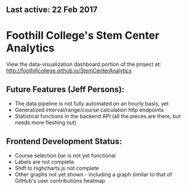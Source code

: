 Last active: 22 Feb 2017
---
# Foothill College's Stem Center Analytics
View the data-visualization dashboard portion of the project at:
http://foothillcollege.github.io/StemCenterAnalytics

## Future Features (Jeff Persons):
   * The data pipeline is not fully automated on an hourly basis, yet
   * Generalized interval/range/course calculation http endpoints
   * Statistical functions in the backend API (all the pieces are there, but needs more fleshing out)

## Frontend Development Status:
   * Course selection bar is not yet functional
   * Labels are not complete
   * Shift to highcharts.js not complete
   * Other graphs not yet shown - including a graph similar to that of GitHub's user contributions heatmap
